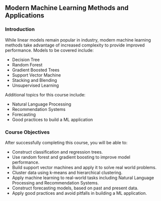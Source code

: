 ## Modern Machine Learning Methods and Applications

### Introduction

While linear models remain popular in industry, modern machine learning methods take advantage of increased complexity to provide improved performance.  Models to be covered include:

 - Decision Tree
 - Random Forest
 - Gradient Boosted Trees
 - Support Vector Machine
 - Stacking and Blending
 - Unsupervised Learning

Additional topics for this course include:

 - Natural Language Processing
 - Recommendation Systems
 - Forecasting
 - Good practices to build a ML application

### Course Objectives

After successfully completing this course, you will be able to:

 - Construct classification and regression trees.
 - Use random forest and gradient boosting to improve model performance.
 - Build support vector machines and apply it to solve real world problems.
 - Cluster data using k-means and hierarchical clustering.
 - Apply machine learning to real-world tasks including Natural Language Processing and Recommendation Systems.
 - Construct forecasting models, based on past and present data.
 - Apply good practices and avoid pitfalls in building a ML application.
